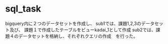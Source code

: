 # sql_task

bigquery内に２つのデータセットを作成し、
sub1では、課題1,2,3のデータセット及び、
課題１で作成したテーブルをビューkadai_1として作成
sub2では、課題４のデータセットを格納し、それぞれクエリの作成　を行った。
